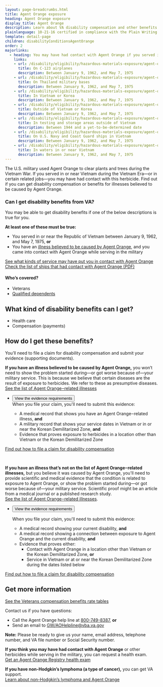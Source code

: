 ```yaml
---
layout: page-breadcrumbs.html
title: Agent Orange exposure
heading: Agent Orange exposure
display_title: Agent Orange
description: Learn about VA disability compensation and other benefits for Veterans with illnesses related to Agent Orange exposure during the Vietnam War or in certain related jobs. Find out if you may have had contact with this herbicide, and how to file a claim for compensation.
plainlanguage: 10-21-16 certified in compliance with the Plain Writing Act
template: detail-page
children: disabilityConditionsAgentOrange
order: 2
majorlinks:
  - heading: You may have had contact with Agent Orange if you served in any of these ways
    links:
    - url: /disability/eligibility/hazardous-materials-exposure/agent-orange/c-123-aircraft/
      title: On C-123 airplanes
      description: Between January 9, 1962, and May 7, 1975
    - url: /disability/eligibility/hazardous-materials-exposure/agent-orange/thailand-military-bases/
      title: On Thailand military bases
      description: Between January 9, 1962, and May 7, 1975
    - url: /disability/eligibility/hazardous-materials-exposure/agent-orange/service-in-vietnam-korea/
      title: In Vietnam or Korea
      description: Between January 9, 1962, and May 7, 1975
    - url: /disability/eligibility/hazardous-materials-exposure/agent-orange/service-outside-vietnam-korea/
      title: Outside of Vietnam or Korea
      description: Between January 9, 1962, and May 7, 1975
    - url: /disability/eligibility/hazardous-materials-exposure/agent-orange/testing-storage-areas/
      title: In testing and storage areas outside of Vietnam
      description: Between 1944 and a yet-to-be-determined date
    - url: /disability/eligibility/hazardous-materials-exposure/agent-orange/navy-coast-guard-ships-vietnam/
      title: On U.S. Navy and Coast Guard ships in Vietnam
      description: Between January 9, 1962, and May 7, 1975
    - url: /disability/eligibility/hazardous-materials-exposure/agent-orange/vietnam-waters/
      title: In waters in or near Vietnam
      description: Between January 9, 1962, and May 7, 1975
---
```


<div class="va-introtext">

The U.S. military used Agent Orange to clear plants and trees during the Vietnam War. If you served in or near Vietnam during the Vietnam Era—or in certain related jobs—you may have had contact with this herbicide. Find out if you can get disability compensation or benefits for illnesses believed to be caused by Agent Orange.

</div>

<div class="feature" markdown="1">

### Can I get disability benefits from VA?

You may be able to get disability benefits if one of the below descriptions is true for you.

**At least one of these must be true:**

- You served in or near the Republic of Vietnam between January 9, 1962, and May 7, 1975, **or**
- You have an [illness believed to be caused by Agent Orange](/disability/eligibility/hazardous-materials-exposure/agent-orange/related-diseases/), and you came into contact with Agent Orange while serving in the military

[See what kinds of service may have put you in contact with Agent Orange](#kinds-of-service) <br>
<a href="/shiplist-agent-orange.pdf">Check the list of ships that had contact with Agent Orange (PDF)</a>

#### Who’s covered?

- Veterans
- [Qualified dependents](/disability/eligibility/special-claims/birth-defects/)

</div>

## What kind of disability benefits can I get?

- Health care
- Compensation (payments)

## How do I get these benefits?

You’ll need to file a claim for disability compensation and submit your evidence (supporting documents). <br>

**If you have an illness believed to be caused by Agent Orange,** you won’t need to show the problem started during—or got worse because of—your military service. This is because we believe that certain diseases are the result of exposure to herbicides. We refer to these as presumptive diseases. <br>
[See the list of Agent Orange‒related illnesses](/disability/eligibility/hazardous-materials-exposure/agent-orange/related-diseases/)

<ul class="usa-accordion">
<li>
<button class="usa-button-unstyled usa-accordion-button" aria-controls="evidence-agent-orange">View the evidence requirements</button>
<div id="evidence-agent-orange" class="usa-accordion-content">
When you file your claim, you'll need to submit this evidence:

- A medical record that shows you have an Agent Orange‒related illness, **and**
- A military record that shows your service dates in Vietnam or in or near the Korean Demilitarized Zone, **and**
- Evidence that proves exposure to herbicides in a location other than Vietnam or the Korean Demilitarized Zone

</div>
</li>
</ul>

[Find out how to file a claim for disability compensation](/disability/how-to-file-claim/)

<br>

**If you have an illness that’s not on the list of Agent Orange‒related illnesses,** but you believe it was caused by Agent Orange, you'll need to provide scientific and medical evidence that the condition is related to exposure to Agent Orange, or show the problem started during—or got worse because of—your military service. Scientific proof might be an article from a medical journal or a published research study. <br>
[See the list of Agent Orange‒related illnesses](/disability/eligibility/hazardous-materials-exposure/agent-orange/related-diseases/).


<ul class="usa-accordion">
<li>
<button class="usa-button-unstyled usa-accordion-button" aria-controls="illness-not-on-list">View the evidence requirements</button>
<div id="illness-not-on-list" class="usa-accordion-content">

When you file your claim, you'll need to submit this evidence:
- A medical record showing your current disability, **and**
- A medical record showing a connection between exposure to Agent Orange and the current disability, **and**
- Evidence that proves either:
   - Contact with Agent Orange in a location other than Vietnam or the Korean Demilitarized Zone, **or**
   - Service in Vietnam or at or near the Korean Demilitarized Zone during the dates listed below

</div>
</li>
</ul>

[Find out how to file a claim for disability compensation](/disability/how-to-file-claim/)


## Get more information

[See the Veterans compensation benefits rate tables](https://www.benefits.va.gov/COMPENSATION/resources_comp01.asp)

Contact us if you have questions:

- Call the Agent Orange help line at <a href="tel:+18007498387">800-749-8387</a>, **or** 
- Send an email to <a href="mailto:GW/AOHelpline@vba.va.gov">GW/AOHelpline@vba.va.gov</a>

**Note:** Please be ready to give us your name, email address, telephone number, and VA file number or Social Security number.

**If you think you may have had contact with Agent Orange** or other herbicides while serving in the military, you can request a health exam. <br>
[Get an Agent Orange Registry health exam](/disability/eligibility/hazardous-materials-exposure/agent-orange/registry-health-exam/)

**If you have non-Hodgkin’s lymphoma (a type of cancer),** you can get VA support. <br>
[Learn about non-Hodgkin’s lymphoma and Agent Orange](/disability/eligibility/hazardous-materials-exposure/agent-orange/non-hodgkins-lymphoma/)

<span id="kinds-of-service"></span>
